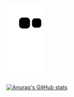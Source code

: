 ![github contribution grid snake animation](https://raw.githubusercontent.com/thosewhoyoulove/thosewhoyoulove/output/github-contribution-grid-snake.svg)


[![Anurag's GitHub stats](https://github-readme-stats.vercel.app/api?username=thosewhoyoulove)](https://github.com/anuraghazra/github-readme-stats)
